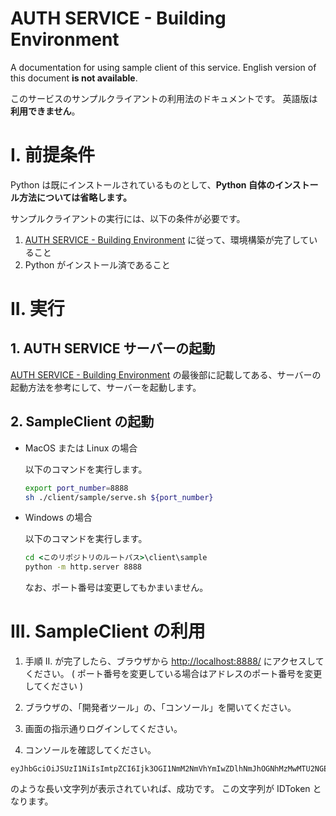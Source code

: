 # AUTH SERVICE - Building Environment

A documentation for using sample client of this service.
English version of this document **is not available**.

このサービスのサンプルクライアントの利用法のドキュメントです。
英語版は**利用できません**。

# I. 前提条件

Python は既にインストールされているものとして、**Python 自体のインストール方法については省略します。**

サンプルクライアントの実行には、以下の条件が必要です。

1. [AUTH SERVICE - Building Environment](https://github.com/fingerpay/auth-service/tree/main/help/building_environment.md) に従って、環境構築が完了していること
2. Python がインストール済であること

# II. 実行

## 1. AUTH SERVICE サーバーの起動

[AUTH SERVICE - Building Environment](https://github.com/fingerpay/auth-service/tree/main/help/building_environment.md) の最後部に記載してある、サーバーの起動方法を参考にして、サーバーを起動します。

## 2. SampleClient の起動

- MacOS または Linux の場合

  以下のコマンドを実行します。

  ```bash
  export port_number=8888
  sh ./client/sample/serve.sh ${port_number}
  ```

- Windows の場合

  以下のコマンドを実行します。

  ```cmd
  cd <このリポジトリのルートパス>\client\sample
  python -m http.server 8888
  ```
  
  なお、ポート番号は変更してもかまいません。

# III. SampleClient の利用

1. 手順 II. が完了したら、ブラウザから [http://localhost:8888/](http://localhost:8888/) にアクセスしてください。
( ポート番号を変更している場合はアドレスのポート番号を変更してください )

2. ブラウザの、「開発者ツール」の、「コンソール」を開いてください。

3. 画面の指示通りログインしてください。

4. コンソールを確認してください。
  ```
  eyJhbGciOiJSUzI1NiIsImtpZCI6Ijk3OGI1NmM2NmVhYmIwZDlhNmJhOGNhMzMwMTU2NGEyMzhlYWZjODciLCJ0eXAiOiJKV1QifQ...
  ```
  のような長い文字列が表示されていれば、成功です。
  この文字列が IDToken となります。
